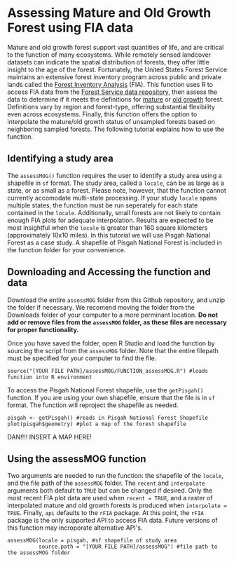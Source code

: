 # Assessing Mature and Old Growth Forest using FIA data
Mature and old growth forest support vast quantities of life, and are critical to the function of many ecosystems. While remotely sensed landcover datasets can indicate the spatial distribution of forests, they offer little insight to the age of the forest. Fortunately, the United States Forest Service maintains an extensive forest inventory program across public and private lands called the [Forest Inventory Analysis](https://research.fs.usda.gov/programs/fia) (FIA). This function uses R to access FIA data from the [Forest Service data repository](https://research.fs.usda.gov/products/dataandtools/tools/fia-datamart), then assess the data to determine if it meets the definitions for [mature](https://www.sciencedirect.com/science/article/abs/pii/S0378112723005959) or [old growth](https://www.sciencedirect.com/science/article/abs/pii/S0378112723006710) forest. Definitions vary by region and forest-type, offering substantial flexibility even across ecosystems. Finally, this function offers the option to interpolate the mature/old growth status of unsampled forests based on neighboring sampled forests. The following tutorial explains how to use the function.

## Identifying a study area
The `assessMOG()` function requires the user to identify a study area using a shapefile in `sf` format. The study area, called a `locale`, can be as large as a state, or as small as a forest. Please note, however, that the function cannot currently accomodate multi-state processing. If your study `locale` spans multiple states, the function must be run seperately for each state contained in the `locale`. Additionally, small forests are not likely to contain enough FIA plots for adequate interpolation. Results are expected to be most insightful when the `locale` is greater than 160 square kilometers (approximately 10x10 miles). In this tutorial we will use Pisgah National Forest as a case study. A shapefile of Pisgah National Forest is included in the function folder for your convenience.

## Downloading and Accessing the function and data
Download the entire `assessMOG` folder from this Github repository, and unzip the folder if necessary. We recomend moving the folder from the Downloads folder of your computer to a more perminant location. **Do not add or remove files from the `assessMOG` folder, as these files are necessary for proper functionality.**

Once you have saved the folder, open R Studio and load the function by sourcing the script from the `assessMOG` folder. Note that the entire filepath must be specified for your computer to find the file.
```
source("[YOUR FILE PATH]/assessMOG/FUNCTION_assessMOG.R") #loads function into R environment
```

To access the Pisgah National Forest shapefile, use the `getPisgah()` function. If you are using your own shapefile, ensure that the file is in `sf` format. The function will reproject the shapefile as needed.

```
pisgah <- getPisgah() #reads in Pisgah National Forest Shapefile
plot(pisgah$geometry) #plot a map of the forest shapefile
```
DAN!!!! INSERT A MAP HERE!

## Using the assessMOG function
Two arguments are needed to run the function: the shapefile of the `locale`, and the file path of the `assessMOG` folder. The `recent` and `interpolate` arguments both default to `TRUE` but can be changed if desired. Only the most recent FIA plot data are used when `recent = TRUE`, and a raster of interpolated mature and old growth forests is produced when `interpolate = TRUE`. Finally, `api` defaults to the `rFIA` package. At this point, the `rFIA` package is the only supported API to access FIA data. Future versions of this function may incroporate alternative API's.

```
assessMOG(locale = pisgah, #sf shapefile of study area
          source.path = "[YOUR FILE PATH]/assessMOG") #file path to the assessMOG folder
```
